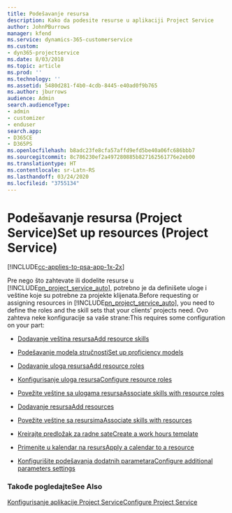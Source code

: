 ```yaml
---
title: Podešavanje resursa
description: Kako da podesite resurse u aplikaciji Project Service
author: JohnPBurrows
manager: kfend
ms.service: dynamics-365-customerservice
ms.custom:
- dyn365-projectservice
ms.date: 8/03/2018
ms.topic: article
ms.prod: ''
ms.technology: ''
ms.assetid: 5480d281-f4b0-4cdb-8445-e40ad0f9b765
ms.author: jburrows
audience: Admin
search.audienceType:
- admin
- customizer
- enduser
search.app:
- D365CE
- D365PS
ms.openlocfilehash: b8adc23fe8cfa57affd9efd5be40a06fc686bbb7
ms.sourcegitcommit: 8c786230ef2a497280885b827162561776e2eb00
ms.translationtype: HT
ms.contentlocale: sr-Latn-RS
ms.lasthandoff: 03/24/2020
ms.locfileid: "3755134"
---
```

# <a name="set-up-resources-project-service"></a><span data-ttu-id="0c3d5-103">Podešavanje resursa (Project Service)</span><span class="sxs-lookup"><span data-stu-id="0c3d5-103">Set up resources (Project Service)</span></span>

[!INCLUDE[cc-applies-to-psa-app-1x-2x](../includes/cc-applies-to-psa-app-1x-2x.md)]

<span data-ttu-id="0c3d5-104">Pre nego što zahtevate ili dodelite resurse u [!INCLUDE[pn_project_service_auto](../includes/pn-project-service-auto.md)], potrebno je da definišete uloge i veštine koje su potrebne za projekte klijenata.</span><span class="sxs-lookup"><span data-stu-id="0c3d5-104">Before requesting or assigning resources in [!INCLUDE[pn_project_service_auto](../includes/pn-project-service-auto.md)], you need to define the roles and the skill sets that your clients’ projects need.</span></span> <span data-ttu-id="0c3d5-105">Ovo zahteva neke konfiguracije sa vaše strane:</span><span class="sxs-lookup"><span data-stu-id="0c3d5-105">This requires some configuration on your part:</span></span>  
  
-   [<span data-ttu-id="0c3d5-106">Dodavanje veština resursa</span><span class="sxs-lookup"><span data-stu-id="0c3d5-106">Add resource skills</span></span>](../project-service/add-resource-skills.md)  
  
-   [<span data-ttu-id="0c3d5-107">Podešavanje modela stručnosti</span><span class="sxs-lookup"><span data-stu-id="0c3d5-107">Set up proficiency models</span></span>](../project-service/set-up-proficiency-models.md)  
  
-   [<span data-ttu-id="0c3d5-108">Dodavanje uloga resursa</span><span class="sxs-lookup"><span data-stu-id="0c3d5-108">Add resource roles</span></span>](../project-service/add-resource-roles.md)  
  
-   [<span data-ttu-id="0c3d5-109">Konfigurisanje uloga resursa</span><span class="sxs-lookup"><span data-stu-id="0c3d5-109">Configure resource roles</span></span>](../project-service/configure-resource-roles.md)  
  
-   [<span data-ttu-id="0c3d5-110">Povežite veštine sa ulogama resursa</span><span class="sxs-lookup"><span data-stu-id="0c3d5-110">Associate skills with resource roles</span></span>](../project-service/associate-skills-with-resource-roles.md)  
  
-   [<span data-ttu-id="0c3d5-111">Dodavanje resursa</span><span class="sxs-lookup"><span data-stu-id="0c3d5-111">Add resources</span></span>](../project-service/add-resources.md)  
  
-   [<span data-ttu-id="0c3d5-112">Povežite veštine sa resursima</span><span class="sxs-lookup"><span data-stu-id="0c3d5-112">Associate skills with resources</span></span>](../project-service/associate-skills-with-resources.md)  
  
-   [<span data-ttu-id="0c3d5-113">Kreirajte predložak za radne sate</span><span class="sxs-lookup"><span data-stu-id="0c3d5-113">Create a work hours template</span></span>](../project-service/create-work-hours-template.md)  
  
-   [<span data-ttu-id="0c3d5-114">Primenite u kalendar na resurs</span><span class="sxs-lookup"><span data-stu-id="0c3d5-114">Apply a calendar to a resource</span></span>](../project-service/apply-calendar-resource.md)  
  
-   [<span data-ttu-id="0c3d5-115">Konfigurišite podešavanja dodatnih parametara</span><span class="sxs-lookup"><span data-stu-id="0c3d5-115">Configure additional parameters settings</span></span>](../project-service/configure-additional-parameters-settings.md)  
  
### <a name="see-also"></a><span data-ttu-id="0c3d5-116">Takođe pogledajte</span><span class="sxs-lookup"><span data-stu-id="0c3d5-116">See Also</span></span>  
 [<span data-ttu-id="0c3d5-117">Konfigurisanje aplikacije Project Service</span><span class="sxs-lookup"><span data-stu-id="0c3d5-117">Configure Project Service</span></span>](../project-service/configure.md)
